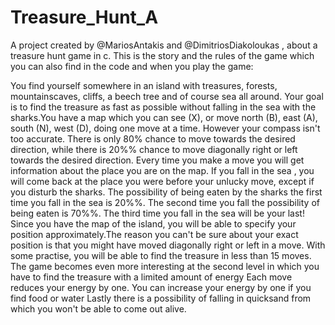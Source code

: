 # Treasure_Hunt_A
A project created by @MariosAntakis and @DimitriosDiakoloukas , about a treasure hunt game in c.
This is the story and the rules of the game which you can also find in the code and when you play the game:

You find yourself somewhere in an island with treasures, forests, mountainscaves, cliffs, a beech tree and of course sea all around.
Your goal is to find the treasure as fast as possible without falling in the sea with the sharks.You have a map which you can see (X), or move north (B),
    east (A), south (N), west (D), doing one move at a time.
    However your compass  isn't too accurate. There is only
    80% chance to move towards the desired direction, while
    there is 20%% chance to move diagonally right or left towards
    the desired direction. Every time you make a move you will
    get information about the place you are on the map.
    If you fall in the sea , you will come back at the place you
    were before your unlucky move, except if you disturb the sharks.
    The possibility of being eaten by the sharks the first time 
    you fall in the sea is 20%%. The second time you fall
    the possibility of being eaten is 70%%. The third time
    you fall in the sea will be your last!
    Since you have the map of the island, you will be able to
    specify your position approximately.The reason you can't 
    be sure about your exact position is that you might have
    moved diagonally right or left in a move. With some practise,
    you will be able to find the treasure in less than 15 moves.
    The game becomes even more interesting at the second level in which 
    you have to find the treasure with a limited amount of energy
    Each move reduces your energy by one.
    You can increase your energy by one if you find food or water
    Lastly there is a possibility of falling in quicksand from which
    you won't be able to come out alive.
